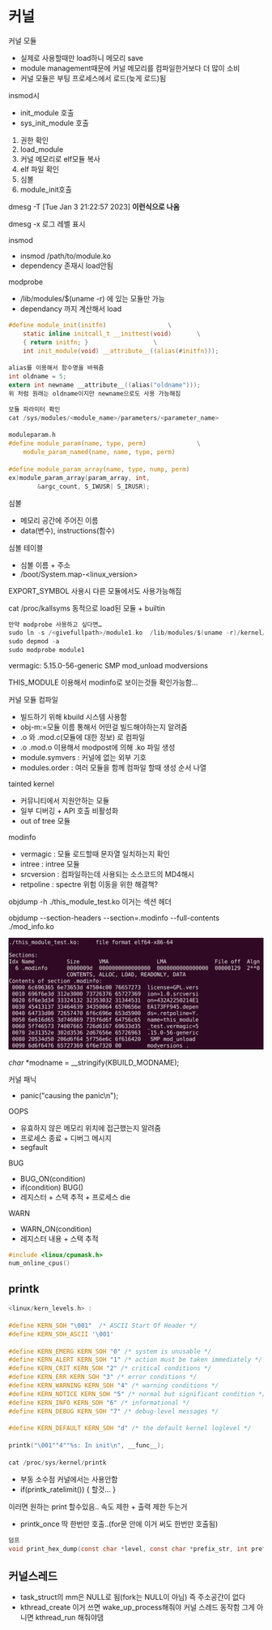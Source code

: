# 커널

커널 모듈

- 실제로 사용할때만 load하니 메모리 save
- module management때문에 커널 메모리를 컴파일한거보다 더 많이 소비
- 커널 모듈은 부팅 프로세스에서 로드(늦게 로드)됨

insmod시

- init_module 호출
- sys_init_module 호출
1. 권한 확인
2. load_module
3. 커널 메모리로 elf모듈 복사
4. elf 파일 확인
5. 심볼
6. module_init호출

dmesg -T  [Tue Jan 3 21:22:57 2023] ****이런식으로 나옴****

dmesg -x 로그 레벨 표시

insmod

- insmod /path/to/module.ko
- dependency 존재시 load안됨

modprobe

- /lib/modules/$(uname -r) 에 있는 모듈만 가능
- dependancy 까지 계산해서 load

```c
#define module_init(initfn)                 \
    static inline initcall_t __inittest(void)       \
    { return initfn; }                  \
    int init_module(void) __attribute__((alias(#initfn)));

alias를 이용해서 함수명을 바꿔줌
int oldname = 5;
extern int newname __attribute__((alias("oldname")));
위 처럼 원래는 oldname이지만 newname으로도 사용 가능해짐
```

```c
모듈 파라미터 확인
cat /sys/modules/<module_name>/parameters/<parameter_name>

moduleparam.h
#define module_param(name, type, perm)              \
    module_param_named(name, name, type, perm)

#define module_param_array(name, type, nump, perm)
ex)module_param_array(param_array, int, 
		&argc_count, S_IWUSR| S_IRUSR);
```

심볼

- 메모리 공간에 주어진 이름
- data(변수), instructions(함수)

심볼 테이블

- 심볼 이름 + 주소
- /boot/System.map-<linux_version>

EXPORT_SYMBOL 사용시 다른 모듈에서도 사용가능해짐

cat /proc/kallsyms 동적으로 load된 모듈 + builtin

```c
만약 modprobe 사용하고 싶다면…
sudo ln -s /<givefullpath>/module1.ko  /lib/modules/$(uname -r)/kernel/drivers/misc
sudo depmod -a
sudo modprobe module1
```

vermagic: 5.15.0-56-generic SMP mod_unload modversions

THIS_MODULE 이용해서 modinfo로 보이는것들
확인가능함…

커널 모듈 컴파일

- 빌드하기 위해 kbuild 시스템 사용함
- obj-m:=모듈 이름 통해서 어떤걸 빌드해야하는지 알려줌
- .o 와 .mod.c(모듈에 대한 정보) 로 컴파일
- .o .mod.o 이용해서 modpost에 의해 .ko 파일 생성
- module.symvers : 커널에 없는 외부 기호
- modules.order : 여러 모듈을 함께 컴파일 할때 생성 순서 나열

tainted kernel

- 커뮤니티에서 지원안하는 모듈
- 일부 디버깅 + API 호출 비활성화
- out of tree 모듈

modinfo

- vermagic : 모듈 로드할때 문자열 일치하는지 확인
- intree : intree 모듈
- srcversion : 컴파일하는데 사용되는 소스코드의 MD4해시
- retpoline : spectre 위험 이동을 위한 해결책?

objdump -h ./this_module_test.ko 이거는 섹션 헤더

objdump --section-headers --section=.modinfo --full-contents ./mod_info.ko

![Untitled](%E1%84%8F%E1%85%A5%E1%84%82%E1%85%A5%E1%86%AF%20d232f5fec8374da099b624ada54d03a6/Untitled.png)

*char* *modname = __stringify(KBUILD_MODNAME);

커널 패닉

- panic("causing the panic\n");

OOPS

- 유효하지 않은 메모리 위치에 접근했는지 알려줌
- 프로세스 종료 + 디버그 메시지
- segfault

BUG

- BUG_ON(condition)
- if(condition) BUG()
- 레지스터 + 스택 추적 + 프로세스 die

WARN

- WARN_ON(condition)
- 레지스터 내용 + 스택 추적

```c
#include <linux/cpumask.h> 
num_online_cpus()
```

## printk

```c
<linux/kern_levels.h> :

#define KERN_SOH "\001"  /* ASCII Start Of Header */
#define KERN_SOH_ASCII '\001'

#define KERN_EMERG KERN_SOH "0" /* system is unusable */
#define KERN_ALERT KERN_SOH "1" /* action must be taken immediately */
#define KERN_CRIT KERN_SOH "2" /* critical conditions */
#define KERN_ERR KERN_SOH "3" /* error conditions */
#define KERN_WARNING KERN_SOH "4" /* warning conditions */
#define KERN_NOTICE KERN_SOH "5" /* normal but significant condition */
#define KERN_INFO KERN_SOH "6" /* informational */
#define KERN_DEBUG KERN_SOH "7" /* debug-level messages */

#define KERN_DEFAULT KERN_SOH "d" /* the default kernel loglevel */

printk("\001""4""%s: In init\n", __func__);

cat /proc/sys/kernel/printk
```

- 부동 소수점 커널에서는 사용안함
- if(printk_ratelimit()) { 할것… }

이러면 원하는 print 할수있음.. 속도 제한 + 출력 제한 두는거

- printk_once 딱 한번만 호출..(for문 안에 이거 써도 한번만 호출됨)

```c
덤프
void print_hex_dump(const char *level, const char *prefix_str, int prefix_type, int rowsize, int groupsize, const void *buf, size_t len, bool ascii);
```

## 커널스레드

- task_struct의 mm은 NULL로 됨(fork는 NULL이 아님) 즉 주소공간이 없다
- kthread_create 이거 쓰면 wake_up_process해줘야 커널 스레드 동작함 그게 아니면 kthread_run 해줘야댐